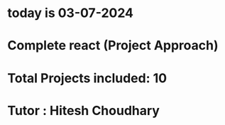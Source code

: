 # today is 03-07-2024
# Complete react (Project Approach)
# Total Projects included: 10

# Tutor : Hitesh Choudhary